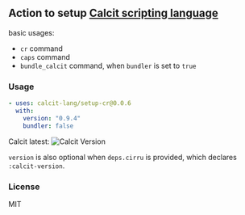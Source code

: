 ## Action to setup [Calcit scripting language](https://calcit-lang.org/)

basic usages:

- `cr` command
- `caps` command
- `bundle_calcit` command, when `bundler` is set to `true`

### Usage

```yml
- uses: calcit-lang/setup-cr@0.0.6
  with:
    version: "0.9.4"
    bundler: false
```

Calcit latest: ![Calcit Version](https://img.shields.io/github/v/release/calcit-lang/calcit)

`version` is also optional when `deps.cirru` is provided, which declares `:calcit-version`.

### License

MIT
